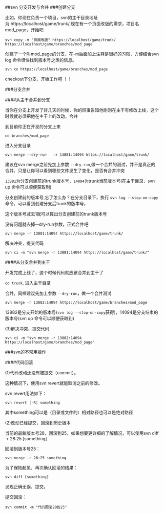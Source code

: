 ##svn 分支开发与合并
###创建分支

比如，你现在负责一个项目，svn的主干目录地址为:https://localhost/game/trunk/,现在有一个页面改版的需求，项目名mod_page，开始吧

```svn copy -m "页面改版" https://localhost/game/trunk/  https://localhost/game/branches/mod_page```

创建了一个叫mod_page的分支，在-m后面加上注释是很好的习惯，方便结合svn log 命令很快找到版本号之类的信息。


```svn co https://localhost/game/branches/mod_page```

checkout下分支，开始工作吧 ！！

###分支合并

####从主干合并到分支

当你在分支上开发了好几天的时候，你的同事告知他刚刚在主干有修改上线，这个时候就必须把他在主干上的改动，合并

到目前你正在开发的分支上来

```cd branches/mod_page```

进入分支目录

```svn merge --dry-run   -r 13881:14094 https://localhost/game/trunk/```

建议在svn  merge之前先加上参数 ```--dry-run```,做一个合并的测试，并不是真正的合并，只是让你可以看到哪些文件发生了变化，是否有合并冲突

```13881```为分支创建前的trunk版本号，```14094```为trunk当前版本号(在主干目录，svn up 命令可以顺便获取到)

分支创建前的版本号,忘了怎么办？在分支目录下，执行 ```svn log --stop-on-copy``` 命令，可以看到创建分支后trunk的版本号，

这个版本号减去1就可以算出分支创建前的trunk版本号

没有问题就去掉--dry-run参数，正式合并吧

```svn merge -r 13881:14094 https://localhost/game/trunk/```

解决冲突，提交代码

```svn ci -m "svn merge -r 13881:14094 https://localhost/game/trunk/"```

####从分支合并到主干

开发完成上线了，这个时候代码就应该合并到主干了


```cd trunk```, 进入主干目录

合并，同样建议先加上参数 ```--dry-run```，做一个合并测试

```svn merge -r 13882:14094 https://localhost/game/branches/mod_page```

13882是分支开始的版本号(```svn log --stop-on-copy```获得)，14094是分支结束的版本号(svn up 命令可以顺便获取到)

(3)解决冲突，提交代码

```svn ci -m "svn merge -r 13882:14094 https://localhost/game/branches/mod_page"```


###svn的不常用操作

####代码回滚

(1)代码改动还没有被提交（commit）。

这种情况下，使用svn revert就能取消之前的修改。

svn revert用法如下：

```svn revert [-R] something```

其中something可以是（目录或文件的）相对路径也可以是绝对路径

(2)改动已经提交，回滚到历史版本

 当前的最新版本号28，回滚到25，如果想要更详细的了解情况，可以使用svn diff -r 28:25 [something]
 
 回滚到版本号25：
       
 ```svn merge -r 28:25 something```
 
 为了保险起见，再次确认回滚的结果：
 
 ```svn diff [something]```
 
 发现正确无误，提交。
 
 提交回滚：
 
 ```svn commit -m "代码回滚28到25" ```